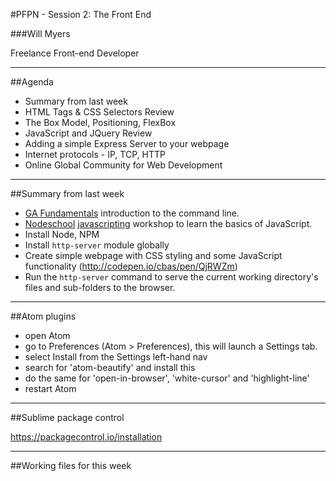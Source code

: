 #PFPN - Session 2: The Front End

###Will Myers

Freelance Front-end Developer

---

##Agenda

*	Summary from last week
*	HTML Tags & CSS Selectors Review
*	The Box Model, Positioning, FlexBox
*	JavaScript and JQuery Review
* Adding a simple Express Server to your webpage
* Internet protocols - IP, TCP, HTTP
*	Online Global Community for Web Development

---

##Summary from last week

- [GA Fundamentals](http://fundamentals.generalassemb.ly/) introduction to the command line.
- [Nodeschool](http://nodeschool.io/) [javascripting](https://www.github.com/sethvincent/javascripting) workshop to learn the basics of JavaScript.
- Install Node, NPM
- Install `http-server` module globally
- Create simple webpage with CSS styling and some JavaScript functionality (<http://codepen.io/cbas/pen/QjRWZm>)
- Run the `http-server` command to serve the current working directory's files and sub-folders to the browser.

---

##Atom plugins
* open Atom
* go to Preferences (Atom > Preferences), this will launch a Settings tab.
* select Install from the Settings left-hand nav
* search for 'atom-beautify' and install this
* do the same for 'open-in-browser',  'white-cursor' and 'highlight-line'
* restart Atom

---

##Sublime package control

<https://packagecontrol.io/installation>

---

##Working files for this week
